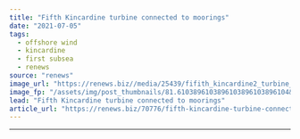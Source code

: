 ```yaml
---
title: "Fifth Kincardine turbine connected to moorings"
date: "2021-07-05"
tags: 
  - offshore wind
  - kincardine
  - first subsea
  - renews
source: "renews"
image_url: "https://renews.biz//media/25439/fifith_kincardine2_turbine_credit_first_subsea.jpeg?mode=crop&width=770&heightratio=0.6103896103896103896103896104&slimmage=true"
image_fp: "/assets/img/post_thumbnails/81.6103896103896103896103896104&slimmage=true"
lead: "Fifth Kincardine turbine connected to moorings"
article_url: "https://renews.biz/70776/fifth-kincardine-turbine-connected-to-moorings/"
---
```


---
